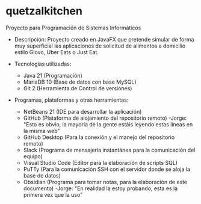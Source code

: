 # quetzalkitchen

Proyecto para Programación de Sistemas Informáticos

- Descripción: Proyecto creado en JavaFX que pretende simular de forma muy superficial las aplicaciones de solicitud de alimentos a domicilio estilo Glovo, Uber Eats o Just Eat.

- Tecnologías utilizadas:
	- Java 21 (Programación)
	- MariaDB 10 (Base de datos con base MySQL)
	- Git 2 (Herramienta de Control de versiones)

- Programas, plataformas y otras herramientas:
	- NetBeans 21 (IDE para desarrollar la aplicación)
	- GitHub (Plataforma de alojamiento del repositorio remoto)
		-Jorge: "Esto es obvio, la mayoría de la gente estáis leyendo estas líneas en la misma web"
	- GitHub Desktop (Para la conexión y el manejo del repositorio remoto)
	- Slack (Programa de mensajería instantánea para la comunicación del equipo)
	- Visual Studio Code (Editor para la elaboración de scripts SQL)
	- PuTTy (Para la comunicación SSH con el servidor donde se aloja la base de datos)
	- Obsidian (Programa para tomar notas, para la elaboración de este documento) 
		-Jorge: "En realidad la estoy probando, esta es la primera vez que la uso"
	
